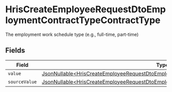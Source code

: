 # HrisCreateEmployeeRequestDtoEmploymentContractTypeContractType

The employment work schedule type (e.g., full-time, part-time)


## Fields

| Field                                                                                                                                                                                            | Type                                                                                                                                                                                             | Required                                                                                                                                                                                         | Description                                                                                                                                                                                      |
| ------------------------------------------------------------------------------------------------------------------------------------------------------------------------------------------------ | ------------------------------------------------------------------------------------------------------------------------------------------------------------------------------------------------ | ------------------------------------------------------------------------------------------------------------------------------------------------------------------------------------------------ | ------------------------------------------------------------------------------------------------------------------------------------------------------------------------------------------------ |
| `value`                                                                                                                                                                                          | [JsonNullable\<HrisCreateEmployeeRequestDtoEmploymentContractTypeContractTypeValue>](../../models/components/HrisCreateEmployeeRequestDtoEmploymentContractTypeContractTypeValue.md)             | :heavy_minus_sign:                                                                                                                                                                               | N/A                                                                                                                                                                                              |
| `sourceValue`                                                                                                                                                                                    | [JsonNullable\<HrisCreateEmployeeRequestDtoEmploymentContractTypeContractTypeSourceValue>](../../models/components/HrisCreateEmployeeRequestDtoEmploymentContractTypeContractTypeSourceValue.md) | :heavy_minus_sign:                                                                                                                                                                               | N/A                                                                                                                                                                                              |
